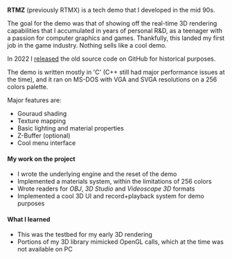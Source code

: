 **RTMZ** (previously RTMX) is a tech demo that I developed in the mid 90s.

The goal for the demo was that of showing off the real-time 3D rendering capabilities that I accumulated in years of personal R&D, as a teenager with a passion for computer graphics and games. Thankfully, this landed my first job in the game industry. Nothing sells like a cool demo.

In 2022 I [released](https://github.com/dpasca/rtmz) the old source code on GitHub for historical purposes.

The demo is written mostly in 'C' (C++ still had major performance issues at the time), and it ran on MS-DOS with VGA and SVGA resolutions on a 256 colors palette.

Major features are:

- Gouraud shading
- Texture mapping
- Basic lighting and material properties
- Z-Buffer (optional)
- Cool menu interface

#### My work on the project

- I wrote the underlying engine and the reset of the demo
- Implemented a materials system, within the limitations of 256 colors
- Wrote readers for *OBJ*, *3D Studio* and *Videoscape 3D* formats
- Implemented a cool 3D UI and record+playback system for demo purposes

#### What I learned

- This was the testbed for my early 3D rendering
- Portions of my 3D library mimicked OpenGL calls, which at the time was not available on PC


